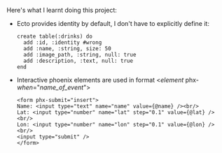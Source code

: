 Here's what I learnt doing this project:
- Ecto provides identity by default, I don't have to explicitly define it:
  ```
  create table(:drinks) do
    add :id, :identity #wrong
    add :name, :string, size: 50
    add :image_path, :string, null: true
    add :description, :text, null: true
  end
  ```
- Interactive phoenix elements are used in format <*element* phx-*when*="*name_of_event*">
  ```
  <form phx-submit="insert">
  Name: <input type="text" name="name" value={@name} /><br/>
  Lat: <input type="number" name="lat" step="0.1" value={@lat} /><br/>
  Lon: <input type="number" name="lon" step="0.1" value={@lon} /><br/>
  <input type="submit" />
  </form>
  ```